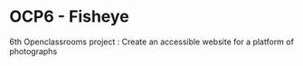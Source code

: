# OCP6 - Fisheye

6th Openclassrooms project : Create an accessible website for a platform of photographs
